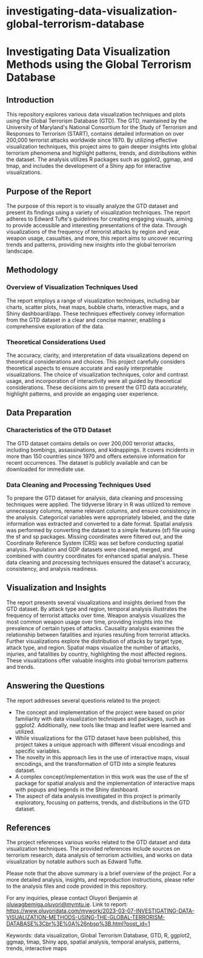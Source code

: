 # investigating-data-visualization-global-terrorism-database
# Investigating Data Visualization Methods using the Global Terrorism Database

## Introduction
This repository explores various data visualization techniques and plots using the Global Terrorism Database (GTD). The GTD, maintained by the University of Maryland's National Consortium for the Study of Terrorism and Responses to Terrorism (START), contains detailed information on over 200,000 terrorist attacks worldwide since 1970. By utilizing effective visualization techniques, this project aims to gain deeper insights into global terrorism phenomena and highlight patterns, trends, and distributions within the dataset. The analysis utilizes R packages such as ggplot2, ggmap, and tmap, and includes the development of a Shiny app for interactive visualizations.

## Purpose of the Report
The purpose of this report is to visually analyze the GTD dataset and present its findings using a variety of visualization techniques. The report adheres to Edward Tufte's guidelines for creating engaging visuals, aiming to provide accessible and interesting presentations of the data. Through visualizations of the frequency of terrorist attacks by region and year, weapon usage, casualties, and more, this report aims to uncover recurring trends and patterns, providing new insights into the global terrorism landscape.

## Methodology
### Overview of Visualization Techniques Used
The report employs a range of visualization techniques, including bar charts, scatter plots, heat maps, bubble charts, interactive maps, and a Shiny dashboard/app. These techniques effectively convey information from the GTD dataset in a clear and concise manner, enabling a comprehensive exploration of the data.

### Theoretical Considerations Used
The accuracy, clarity, and interpretation of data visualizations depend on theoretical considerations and choices. This project carefully considers theoretical aspects to ensure accurate and easily interpretable visualizations. The choice of visualization techniques, color and contrast usage, and incorporation of interactivity were all guided by theoretical considerations. These decisions aim to present the GTD data accurately, highlight patterns, and provide an engaging user experience.

## Data Preparation
### Characteristics of the GTD Dataset
The GTD dataset contains details on over 200,000 terrorist attacks, including bombings, assassinations, and kidnappings. It covers incidents in more than 150 countries since 1970 and offers extensive information for recent occurrences. The dataset is publicly available and can be downloaded for immediate use.

### Data Cleaning and Processing Techniques Used
To prepare the GTD dataset for analysis, data cleaning and processing techniques were applied. The tidyverse library in R was utilized to remove unnecessary columns, rename relevant columns, and ensure consistency in the analysis. Categorical variables were appropriately labeled, and the date information was extracted and converted to a date format. Spatial analysis was performed by converting the dataset to a simple features (sf) file using the sf and sp packages. Missing coordinates were filtered out, and the Coordinate Reference System (CRS) was set before conducting spatial analysis. Population and GDP datasets were cleaned, merged, and combined with country coordinates for enhanced spatial analysis. These data cleaning and processing techniques ensured the dataset's accuracy, consistency, and analysis readiness.

## Visualization and Insights
The report presents several visualizations and insights derived from the GTD dataset. By attack type and region, temporal analysis illustrates the frequency of terrorist attacks over time. Weapon analysis visualizes the most common weapon usage over time, providing insights into the prevalence of certain types of attacks. Causality analysis examines the relationship between fatalities and injuries resulting from terrorist attacks. Further visualizations explore the distribution of attacks by target type, attack type, and region. Spatial maps visualize the number of attacks, injuries, and fatalities by country, highlighting the most affected regions. These visualizations offer valuable insights into global terrorism patterns and trends.

## Answering the Questions
The report addresses several questions related to the project:
- The concept and implementation of the project were based on prior familiarity with data visualization techniques and packages, such as ggplot2. Additionally, new tools like tmap and leaflet were learned and utilized.
- While visualizations for the GTD dataset have been published, this project takes a unique approach with different visual encodings and specific variables.
- The novelty in this approach lies in the use of interactive maps, visual encodings, and the transformation of GTD into a simple features dataset.
- A complex concept/implementation in this work was the use of the sf package for spatial analysis and the implementation of interactive maps with popups and legends in the Shiny dashboard.
- The aspect of data analysis investigated in this project is primarily exploratory, focusing on patterns, trends, and distributions in the GTD dataset.

## References
The project references various works related to the GTD dataset and data visualization techniques. The provided references include sources on terrorism research, data analysis of terrorism activities, and works on data visualization by notable authors such as Edward Tufte.


Please note that the above summary is a brief overview of the project. For a more detailed analysis, insights, and reproduction instructions, please refer to the analysis files and code provided in this repository.

For any inquiries, please contact Oluyori Benjamin at oluwagbemiga.oluyori@mymtu.ie.
Link to report: https://www.oluyoridata.com/mywork/2023-03-07-INVESTIGATING-DATA-VISUALIZATION-METHODS-USING-THE-GLOBAL-TERRORISM-DATABASE%3Cbr%3E%0A%26nbsp%3B.html?post_id=1

Keywords: data visualization, Global Terrorism Database, GTD, R, ggplot2, ggmap, tmap, Shiny app, spatial analysis, temporal analysis, patterns, trends, interactive maps
